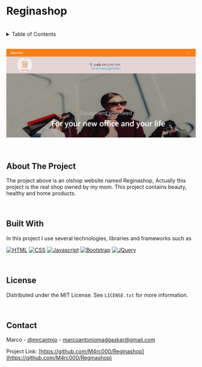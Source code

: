 # Reginashop

<a name="readme-top"></a>

<!-- PROJECT LOGO -->
<br />

<!-- TABLE OF CONTENTS -->
<details>
  <summary>Table of Contents</summary>
  <ol>
    <li><a href="#about-the-project">About The Project</a></li>
    <li><a href="#built-with">Built With</a></li>
    <li><a href="#license">License</a></li>
    <li><a href="#contact">Contact</a></li>
  </ol>
</details>

<br>

<!-- ABOUT THE PROJECT -->

[![Product Name Screen Shot][product-screenshot]](./Preview.png)

<br>

## About The Project

The project above is an olshop website named Reginashop, Actually this project is the real shop owned by my mom. This project contains beauty, healthy and home products.

<br>

## Built With

In this project I use several technologies, libraries and frameworks such as

[![HTML][HTML.com]][HTML-url]
[![CSS][CSS.com]][CSS-url]
[![Javascript][Javascript.com]][Javascript-url]
[![Bootstrap][Bootstrap.com]][Bootstrap-url]
[![JQuery][JQuery.com]][JQuery-url]

<!-- LICENSE -->

<br>

## License

Distributed under the MIT License. See `LICENSE.txt` for more information.

<!-- CONTACT -->

<br>

## Contact

Marco - [@mrcantnio](https://www.instagram.com/mrcantnio_/) - marcoantoniomadgaskar@gmail.com

Project Link: [https://github.com/M4rc000/Reginashop](https://github.com/M4rc000/Reginashop)

<!-- ACKNOWLEDGMENTS -->

<br>

<!-- MARKDOWN LINKS & IMAGES -->

[linkedin-url]: https://www.linkedin.com/in/marco-antonio-6168121b0/
[product-screenshot]: ./Preview.png
[HTML.com]: https://img.shields.io/badge/HTML5-E34F26?style=for-the-badge&logo=html5&logoColor=white
[HTML-url]: https://developer.mozilla.org/en-US/docs/Web/HTML/
[CSS.com]: https://img.shields.io/badge/CSS3-1572B6?style=for-the-badge&logo=css3&logoColor=white
[CSS-url]: https://developer.mozilla.org/en-US/docs/Web/CSS
[Javascript.com]: https://img.shields.io/badge/JavaScript-F7DF1E?style=for-the-badge&logo=javascript&logoColor=black
[Javascript-url]: https://developer.mozilla.org/en-US/docs/Web/JavaScript
[Bootstrap.com]: https://img.shields.io/badge/Bootstrap-563D7C?style=for-the-badge&logo=bootstrap&logoColor=white
[Bootstrap-url]: https://getbootstrap.com
[JQuery.com]: https://img.shields.io/badge/jQuery-0769AD?style=for-the-badge&logo=jquery&logoColor=white
[JQuery-url]: https://jquery.com
